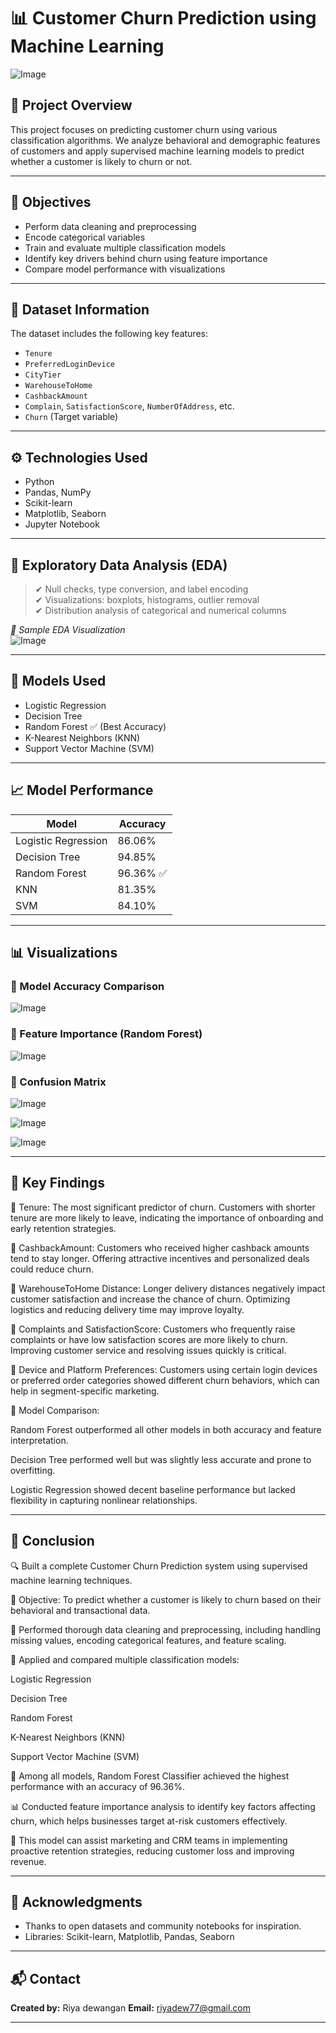 # 📊 Customer Churn Prediction using Machine Learning
![Image](https://github.com/user-attachments/assets/6d871cd9-a346-4fac-a212-132cecf7da61)

## 📁 Project Overview

This project focuses on predicting customer churn using various classification algorithms. We analyze behavioral and demographic features of customers and apply supervised machine learning models to predict whether a customer is likely to churn or not.

---

## 📌 Objectives

- Perform data cleaning and preprocessing
- Encode categorical variables
- Train and evaluate multiple classification models
- Identify key drivers behind churn using feature importance
- Compare model performance with visualizations

---

## 📂 Dataset Information

The dataset includes the following key features:

- `Tenure`
- `PreferredLoginDevice`
- `CityTier`
- `WarehouseToHome`
- `CashbackAmount`
- `Complain`, `SatisfactionScore`, `NumberOfAddress`, etc.
- `Churn` (Target variable)

---

## ⚙️ Technologies Used

- Python
- Pandas, NumPy
- Scikit-learn
- Matplotlib, Seaborn
- Jupyter Notebook

---

## 🔎 Exploratory Data Analysis (EDA)

> ✔ Null checks, type conversion, and label encoding  
> ✔ Visualizations: boxplots, histograms, outlier removal  
> ✔ Distribution analysis of categorical and numerical columns  

_📸 Sample EDA Visualization_  
![Image](https://github.com/user-attachments/assets/cec3272d-d7e3-4927-a36b-fe05370bf10e)

---

## 🤖 Models Used

- Logistic Regression  
- Decision Tree  
- Random Forest ✅ (Best Accuracy)  
- K-Nearest Neighbors (KNN)  
- Support Vector Machine (SVM)

---

## 📈 Model Performance

| Model                | Accuracy  |
|---------------------|-----------|
| Logistic Regression | 86.06%    |
| Decision Tree       | 94.85%    |
| Random Forest       | 96.36% ✅ |
| KNN                 | 81.35%    |
| SVM                 | 84.10%    |

---

## 📊 Visualizations

### 🔹 Model Accuracy Comparison

![Image](https://github.com/user-attachments/assets/aa1d9e0c-6cbb-4fbd-b0d7-2346548ba33e)

### 🔹 Feature Importance (Random Forest)

![Image](https://github.com/user-attachments/assets/70231ff0-4cbe-45c5-b11f-095be7cd37c8)

### 🔹 Confusion Matrix
![Image](https://github.com/user-attachments/assets/fd06e639-7a2d-476c-9dd6-cbe305caa85b)

![Image](https://github.com/user-attachments/assets/993f2e7a-fff4-40b7-8b07-dc531117d64f)

![Image](https://github.com/user-attachments/assets/1beae653-cd27-4b75-95e1-a3fe309e2876)

---

## 📌 Key Findings

🔸 Tenure: The most significant predictor of churn. Customers with shorter tenure are more likely to leave, indicating the importance of onboarding and early retention strategies.

🔸 CashbackAmount: Customers who received higher cashback amounts tend to stay longer. Offering attractive incentives and personalized deals could reduce churn.

🔸 WarehouseToHome Distance: Longer delivery distances negatively impact customer satisfaction and increase the chance of churn. Optimizing logistics and reducing delivery time may improve loyalty.

🔸 Complaints and SatisfactionScore: Customers who frequently raise complaints or have low satisfaction scores are more likely to churn. Improving customer service and resolving issues quickly is critical.

🔸 Device and Platform Preferences: Customers using certain login devices or preferred order categories showed different churn behaviors, which can help in segment-specific marketing.

🔸 Model Comparison:

Random Forest outperformed all other models in both accuracy and feature interpretation.

Decision Tree performed well but was slightly less accurate and prone to overfitting.

Logistic Regression showed decent baseline performance but lacked flexibility in capturing nonlinear relationships.



---

## 📝 Conclusion
🔍 Built a complete Customer Churn Prediction system using supervised machine learning techniques.

🎯 Objective: To predict whether a customer is likely to churn based on their behavioral and transactional data.

🧹 Performed thorough data cleaning and preprocessing, including handling missing values, encoding categorical features, and feature scaling.

🧠 Applied and compared multiple classification models:

Logistic Regression

Decision Tree

Random Forest

K-Nearest Neighbors (KNN)

Support Vector Machine (SVM)

🥇 Among all models, Random Forest Classifier achieved the highest performance with an accuracy of 96.36%.

📊 Conducted feature importance analysis to identify key factors affecting churn, which helps businesses target at-risk customers effectively.

💼 This model can assist marketing and CRM teams in implementing proactive retention strategies, reducing customer loss and improving revenue.



---

## 🙌 Acknowledgments

- Thanks to open datasets and community notebooks for inspiration.
- Libraries: Scikit-learn, Matplotlib, Pandas, Seaborn

---

## 📬 Contact

**Created by:** Riya dewangan
**Email:** [riyadew77@gmail.com](mailto:riyadew77@gmail.com)

---

